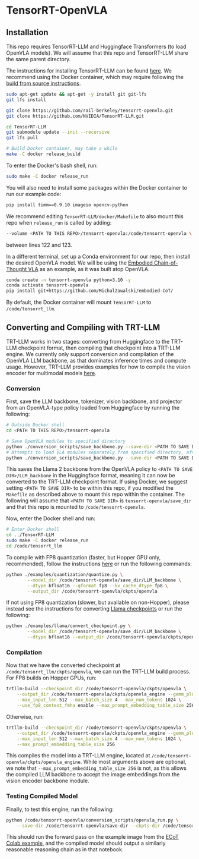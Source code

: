 # TensorRT-OpenVLA

## Installation

This repo requires TensorRT-LLM and Huggingface Transformers (to load OpenVLA models). We will assume that this repo and TensorRT-LLM share the same parent directory.

The instructions for installing TensorRT-LLM can be found [here](https://nvidia.github.io/TensorRT-LLM/installation/linux.html). We recommend using the Docker container, which may require following the [build from source instructions](https://nvidia.github.io/TensorRT-LLM/installation/build-from-source-linux.html).

```bash
sudo apt-get update && apt-get -y install git git-lfs
git lfs install

git clone https://github.com/rail-berkeley/tensorrt-openvla.git
git clone https://github.com/NVIDIA/TensorRT-LLM.git

cd TensorRT-LLM
git submodule update --init --recursive
git lfs pull

# Build Docker container, may take a while
make -C docker release_build
```
To enter the Docker's bash shell, run:
```bash
sudo make -C docker release_run
```
You will also need to install some packages within the Docker container to run our example code:
```bash
pip install timm==0.9.10 imageio opencv-python
```
We recommend editing `TensorRT-LLM/docker/Makefile` to also mount this repo when `release_run` is called by adding:
```bash
--volume <PATH TO THIS REPO>/tensorrt-openvla:/code/tensorrt-openvla \
```
between lines 122 and 123.

In a different terminal, set up a Conda environment for our repo, then install the desired OpenVLA model. We will be using the [Embodied Chain-of-Thought VLA](https://github.com/MichalZawalski/embodied-CoT/) as an example, as it was built atop OpenVLA.
```bash
conda create -n tensorrt-openvla python=3.10 -y
conda activate tensorrt-openvla
pip install git+https://github.com/MichalZawalski/embodied-CoT/
```
By default, the Docker container will mount `TensorRT-LLM` to `/code/tensorrt_llm`.

## Converting and Compiling with TRT-LLM

TRT-LLM works in two stages: converting from Huggingface to the TRT-LLM checkpoint format, then compiling that checkpoint into a TRT-LLM engine. We currently only support conversion and compilation of the OpenVLA LLM backbone, as that dominates inference times and compute usage. However, TRT-LLM provides examples for how to compile the vision encoder for multimodal models [here](https://github.com/NVIDIA/TensorRT-LLM/tree/main/examples/multimodal).

### Conversion

First, save the LLM backbone, tokenizer, vision backbone, and projector from an OpenVLA-type policy loaded from Huggingface by running the following:
```bash
# Outside Docker shell
cd <PATH TO THIS REPO>/tensorrt-openvla

# Save OpenVLA modules to specified directory
python ./conversion_scripts/save_backbone.py --save-dir <PATH TO SAVE DIR>
# Attempts to load VLA modules separately from specified directory, after being saved with above
python ./conversion_scripts/save_backbone.py --save-dir <PATH TO SAVE DIR> --test-load
```
This saves the Llama 2 backbone from the OpenVLA policy to `<PATH TO SAVE DIR>/LLM_backbone` in the Huggingface format, meaning it can now be converted to the TRT-LLM checkpoint format. If using Docker, we suggest setting `<PATH TO SAVE DIR>` to be within this repo, if you modified the `Makefile` as described above to mount this repo within the container. The following will assume that `<PATH TO SAVE DIR>` is `tensorrt-openvla/save_dir` and that this repo is mounted to `/code/tensorrt-openvla`.

Now, enter the Docker shell and run:
```bash
# Enter Docker shell
cd ../TensorRT-LLM
sudo make -C docker release_run
cd /code/tensorrt_llm
```

To compile with FP8 quantization (faster, but Hopper GPU only, recommended), follow the instructions [here](https://github.com/NVIDIA/TensorRT-LLM/tree/main/examples/quantization) or run the following commands:
```bash
python ./examples/quantization/quantize.py \
        --model_dir /code/tensorrt-openvla/save_dir/LLM_backbone \
        --dtype bfloat16 --qformat fp8 --kv_cache_dtype fp8 \
        --output_dir /code/tensorrt-openvla/ckpts/openvla
```
If not using FP8 quantization (slower, but available on non-Hopper), please instead see the instructions for converting [Llama checkpoints](https://github.com/NVIDIA/TensorRT-LLM/tree/main/examples/llama) or run the following:
```bash
python ./examples/llama/convert_checkpoint.py \
        --model_dir /code/tensorrt-openvla/save_dir/LLM_backbone \
        --dtype bfloat16 --output_dir /code/tensorrt-openvla/ckpts/openvla
```

### Compilation
Now that we have the converted checkpoint at `/code/tensorrt_llm/ckpts/openvla`, we can run the TRT-LLM build process. For FP8 builds on Hopper GPUs, run:
```bash
trtllm-build --checkpoint_dir /code/tensorrt-openvla/ckpts/openvla \
    --output_dir /code/tensorrt-openvla/ckpts/openvla_engine --gemm_plugin fp8 \
    --max_input_len 512 --max_batch_size 4 --max_num_tokens 1024 \
    --use_fp8_context_fmha enable --max_prompt_embedding_table_size 256
```
Otherwise, run:
```bash
trtllm-build --checkpoint_dir /code/tensorrt-openvla/ckpts/openvla \
    --output_dir /code/tensorrt-openvla/ckpts/openvla_engine --gemm_plugin auto \
    --max_input_len 512 --max_batch_size 4 --max_num_tokens 1024 \
    --max_prompt_embedding_table_size 256
```
This compiles the model into a TRT-LLM engine, located at `/code/tensorrt-openvla/ckpts/openvla_engine`. While most arguments above are optional, we note that `--max_prompt_embedding_table_size 256` is not, as this allows the compiled LLM backbone to accept the image embeddings from the vision encoder backbone module.

### Testing Compiled Model

Finally, to test this engine, run the following:
```bash
python /code/tensorrt-openvla/conversion_scripts/openvla_run.py \
    --save-dir /code/tensorrt-openvla/save-dir --ckpts-dir /code/tensorrt-openvla/ckpts
```
This should run the forward pass on the example image from the [ECoT Colab example](https://colab.research.google.com/drive/1CzRKin3T9dl-4HYBVtuULrIskpVNHoAH?usp=sharing), and the compiled model should output a similarly reasonable reasoning chain as in that notebook.